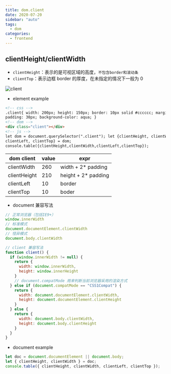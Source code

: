 ```yaml
---
title: dom.client
date: 2020-07-20
sidebar: "auto"
tags:
  - dom
categories:
  - frontend
---
```


## clientHeight/clientWidth

- `clientHeight`：表示的是可视区域的高度，`不包含border和滚动条`
- `clientTop`：表示边框 border 的厚度，在未指定的情况下一般为 0

![client](https://gitee.com/cxyz/imgbed/raw/img/img/client.png)

- element example

```html
<!-- css -->
.client{ width: 200px; height: 150px; border: 10px solid #cccccc; margin: 50px;
padding: 30px; background-color: aqua; }
<!-- dom -->
<div class="client"></div>
<!-- js -->
let dom = document.querySelector(".client"); let {clientHeight, clientWidth,
clientLeft, clientTop} = dom;
console.table({clientHeight,clientWidth,clientLeft,clientTop});
```

| dom client   | value | expr                 |
| ------------ | ----- | -------------------- |
| clientWidth  | 260   | width + 2\* padding  |
| clientHeight | 210   | height + 2\* padding |
| clientLeft   | 10    | border               |
| clientTop    | 10    | boder                |

- document 兼容写法

```js
// 正常浏览器（包括IE9+）
window.innerWidth
// 标准模式
document.documentElement.clientWidth
// 怪异模式
document.body.clientWidth

// client 兼容写法
function client() {
  if (window.innerWidth != null) {
    return {
      width: window.innerWidth,
      height: window.innerHeight
    }
    // document.compatMode 用来判断当前浏览器采用的渲染方式
  } else if (document.compatMode == "CSS1Compat") {
    return {
      width: document.documentElement.clientWidth,
      height: document.documentElement.clientHeight
    }
  } else {
    return {
      width: document.body.clientWidth,
      height: document.body.clientHeight
    }
  }
}
```

- document example

```js
let doc = document.documentElement || document.body;
let { clientHeight, clientWidth } = doc;
console.table({ clientHeight, clientWidth, clientLeft, clientTop });
```
